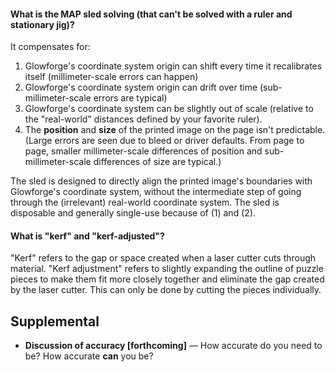 

#### What is the MAP sled solving (that can't be solved with a ruler and stationary jig)?

It compensates for:

1. Glowforge's coordinate system origin can shift every time it recalibrates itself (millimeter-scale errors can happen)
2. Glowforge's coordinate system origin can drift over time (sub-millimeter-scale errors are typical)
3. Glowforge's coordinate system can be slightly out of scale (relative to the "real-world" distances defined by your favorite ruler).
4. The **position** and **size** of the printed image on the page isn't predictable. (Large errors are seen due to bleed or driver defaults. From page to page, smaller millimeter-scale differences of position and sub-millimeter-scale differences of size are typical.)

The sled is designed to directly align the printed image's boundaries with Glowforge's coordinate system, without the intermediate step of going through the (irrelevant) real-world coordinate system.  The sled is disposable and generally single-use because of (1) and (2).

#### What is "kerf" and "kerf-adjusted"?

"Kerf" refers to the gap or space created when a laser cutter cuts through material. "Kerf adjustment" refers to slightly expanding the outline of puzzle pieces to make them fit more closely together and eliminate the gap created by the laser cutter. This can only be done by cutting the pieces individually.



## Supplemental

-  **Discussion of accuracy [forthcoming]** — How accurate do you need to be? How accurate **can** you be?




